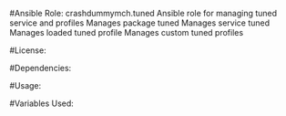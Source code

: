 #Ansible Role: crashdummymch.tuned
Ansible role for managing tuned service and profiles
Manages package tuned
Manages service tuned
Manages loaded tuned profile
Manages custom tuned profiles


#License:

#Dependencies:

#Usage:

#Variables Used:
